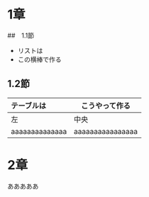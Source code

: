 # 1章

##　1.1節 

- リストは
- この横棒で作る

## 1.2節

| テーブルは | こうやって作る |
| :--- | --- |
| 左 | 中央 |
| aaaaaaaaaaaaaa | aaaaaaaaaaaaaaaa |

# 2章

あああああ
